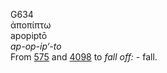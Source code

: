 <body>
  <p>G634<br>  ἀποπίπτω  <br> apopiptō  <br><i>ap-op-ip‘-to </i><br>From <a href="g0575.htm">575</a> and <a href="g4098.htm">4098</a>  to <i>fall</i> <i>off:</i> - fall.<br></p>
 </body>